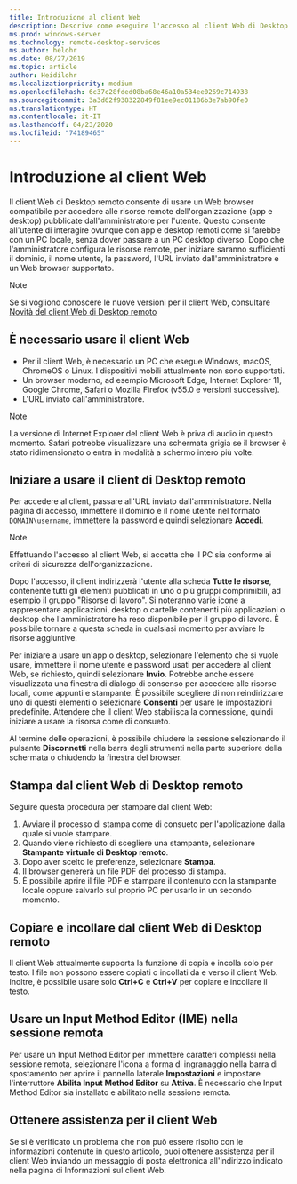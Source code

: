 ```yaml
---
title: Introduzione al client Web
description: Descrive come eseguire l'accesso al client Web di Desktop remoto.
ms.prod: windows-server
ms.technology: remote-desktop-services
ms.author: helohr
ms.date: 08/27/2019
ms.topic: article
author: Heidilohr
ms.localizationpriority: medium
ms.openlocfilehash: 6c37c28fded08ba68e46a10a534ee0269c714938
ms.sourcegitcommit: 3a3d62f938322849f81ee9ec01186b3e7ab90fe0
ms.translationtype: HT
ms.contentlocale: it-IT
ms.lasthandoff: 04/23/2020
ms.locfileid: "74189465"
---
```

# <a name="get-started-with-the-web-client"></a>Introduzione al client Web

Il client Web di Desktop remoto consente di usare un Web browser compatibile per accedere alle risorse remote dell'organizzazione (app e desktop) pubblicate dall'amministratore per l'utente. Questo consente all'utente di interagire ovunque con app e desktop remoti come si farebbe con un PC locale, senza dover passare a un PC desktop diverso. Dopo che l'amministratore configura le risorse remote, per iniziare saranno sufficienti il dominio, il nome utente, la password, l'URL inviato dall'amministratore e un Web browser supportato.

>[!NOTE]
>Se si vogliono conoscere le nuove versioni per il client Web, consultare [Novità del client Web di Desktop remoto](web-client-whatsnew.md)

## <a name="what-youll-need-to-use-the-web-client"></a>È necessario usare il client Web

* Per il client Web, è necessario un PC che esegue Windows, macOS, ChromeOS o Linux. I dispositivi mobili attualmente non sono supportati.
* Un browser moderno, ad esempio Microsoft Edge, Internet Explorer 11, Google Chrome, Safari o Mozilla Firefox (v55.0 e versioni successive).
* L'URL inviato dall'amministratore.

>[!NOTE]
>La versione di Internet Explorer del client Web è priva di audio in questo momento.
>Safari potrebbe visualizzare una schermata grigia se il browser è stato ridimensionato o entra in modalità a schermo intero più volte.

## <a name="start-using-the-remote-desktop-client"></a>Iniziare a usare il client di Desktop remoto

Per accedere al client, passare all'URL inviato dall'amministratore. Nella pagina di accesso, immettere il dominio e il nome utente nel formato ```DOMAIN\username```, immettere la password e quindi selezionare **Accedi**.

>[!NOTE]
>Effettuando l'accesso al client Web, si accetta che il PC sia conforme ai criteri di sicurezza dell'organizzazione.

Dopo l'accesso, il client indirizzerà l'utente alla scheda **Tutte le risorse**, contenente tutti gli elementi pubblicati in uno o più gruppi comprimibili, ad esempio il gruppo "Risorse di lavoro". Si noteranno varie icone a rappresentare applicazioni, desktop o cartelle contenenti più applicazioni o desktop che l'amministratore ha reso disponibile per il gruppo di lavoro. È possibile tornare a questa scheda in qualsiasi momento per avviare le risorse aggiuntive.

Per iniziare a usare un'app o desktop, selezionare l'elemento che si vuole usare, immettere il nome utente e password usati per accedere al client Web, se richiesto, quindi selezionare **Invio**. Potrebbe anche essere visualizzata una finestra di dialogo di consenso per accedere alle risorse locali, come appunti e stampante. È possibile scegliere di non reindirizzare uno di questi elementi o selezionare **Consenti** per usare le impostazioni predefinite. Attendere che il client Web stabilisca la connessione, quindi iniziare a usare la risorsa come di consueto.

Al termine delle operazioni, è possibile chiudere la sessione selezionando il pulsante **Disconnetti** nella barra degli strumenti nella parte superiore della schermata o chiudendo la finestra del browser.

## <a name="printing-from-the-remote-desktop-web-client"></a>Stampa dal client Web di Desktop remoto

Seguire questa procedura per stampare dal client Web:

1. Avviare il processo di stampa come di consueto per l'applicazione dalla quale si vuole stampare.
2. Quando viene richiesto di scegliere una stampante, selezionare **Stampante virtuale di Desktop remoto**.
3. Dopo aver scelto le preferenze, selezionare **Stampa**.
4. Il browser genererà un file PDF del processo di stampa.
5. È possibile aprire il file PDF e stampare il contenuto con la stampante locale oppure salvarlo sul proprio PC per usarlo in un secondo momento.

## <a name="copy-and-paste-from-the-remote-desktop-web-client"></a>Copiare e incollare dal client Web di Desktop remoto

Il client Web attualmente supporta la funzione di copia e incolla solo per testo. I file non possono essere copiati o incollati da e verso il client Web. Inoltre, è possibile usare solo **Ctrl+C** e **Ctrl+V** per copiare e incollare il testo.

## <a name="use-an-input-method-editor-ime-in-the-remote-session"></a>Usare un Input Method Editor (IME) nella sessione remota

Per usare un Input Method Editor per immettere caratteri complessi nella sessione remota, selezionare l'icona a forma di ingranaggio nella barra di spostamento per aprire il pannello laterale **Impostazioni** e impostare l'interruttore **Abilita Input Method Editor** su **Attiva**. È necessario che Input Method Editor sia installato e abilitato nella sessione remota. 

## <a name="get-help-with-the-web-client"></a>Ottenere assistenza per il client Web

Se si è verificato un problema che non può essere risolto con le informazioni contenute in questo articolo, puoi ottenere assistenza per il client Web inviando un messaggio di posta elettronica all'indirizzo indicato nella pagina di Informazioni sul client Web.
